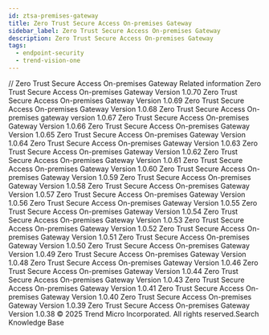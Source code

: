 ```yaml
---
id: ztsa-premises-gateway
title: Zero Trust Secure Access On-premises Gateway
sidebar_label: Zero Trust Secure Access On-premises Gateway
description: Zero Trust Secure Access On-premises Gateway
tags:
  - endpoint-security
  - trend-vision-one
---
```


/*<![CDATA[*/ $('#title').html($('meta[name=map-description]').attr('content')); /*]]>*/ Zero Trust Secure Access On-premises Gateway Related information Zero Trust Secure Access On-premises Gateway Version 1.0.70 Zero Trust Secure Access On-premises Gateway Version 1.0.69 Zero Trust Secure Access On-premises Gateway Version 1.0.68 Zero Trust Secure Access On-premises gateway version 1.0.67 Zero Trust Secure Access On-premises Gateway Version 1.0.66 Zero Trust Secure Access On-premises Gateway Version 1.0.65 Zero Trust Secure Access On-premises Gateway Version 1.0.64 Zero Trust Secure Access On-premises Gateway Version 1.0.63 Zero Trust Secure Access On-premises Gateway Version 1.0.62 Zero Trust Secure Access On-premises Gateway Version 1.0.61 Zero Trust Secure Access On-premises Gateway Version 1.0.60 Zero Trust Secure Access On-premises Gateway Version 1.0.59 Zero Trust Secure Access On-premises Gateway Version 1.0.58 Zero Trust Secure Access On-premises Gateway Version 1.0.57 Zero Trust Secure Access On-premises Gateway Version 1.0.56 Zero Trust Secure Access On-premises Gateway Version 1.0.55 Zero Trust Secure Access On-premises Gateway Version 1.0.54 Zero Trust Secure Access On-premises Gateway Version 1.0.53 Zero Trust Secure Access On-premises Gateway Version 1.0.52 Zero Trust Secure Access On-premises Gateway Version 1.0.51 Zero Trust Secure Access On-premises Gateway Version 1.0.50 Zero Trust Secure Access On-premises Gateway Version 1.0.49 Zero Trust Secure Access On-premises Gateway Version 1.0.48 Zero Trust Secure Access On-premises Gateway Version 1.0.46 Zero Trust Secure Access On-premises Gateway Version 1.0.44 Zero Trust Secure Access On-premises Gateway Version 1.0.43 Zero Trust Secure Access On-premises Gateway Version 1.0.41 Zero Trust Secure Access On-premises Gateway Version 1.0.40 Zero Trust Secure Access On-premises Gateway Version 1.0.39 Zero Trust Secure Access On-premises Gateway Version 1.0.38 © 2025 Trend Micro Incorporated. All rights reserved.Search Knowledge Base